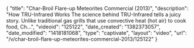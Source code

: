{
    "title": "Char-Broil Flare-up Meteorites Commercial (2013)",
    "description": "How TRU-Infrared Works The science behind TRU-Infrared tells a juicy story. Unlike traditional gas grills that use convective heat (hot air) to cook food, Ch...",
    "videoid": "125122",
    "date_created": "1382373057",
    "date_modified": "1418181068",
    "type": "captivate",
    "layout": "video",
    "url": "\/v\/char-broil-flare-up-meteorites-commercial-2013\/125122"
}